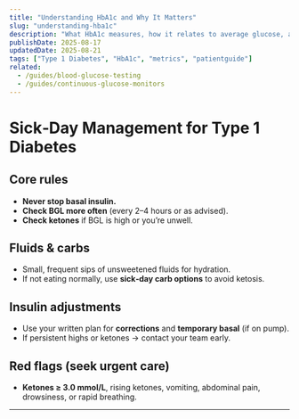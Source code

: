 ```yaml
---
title: "Understanding HbA1c and Why It Matters"
slug: "understanding-hba1c"
description: "What HbA1c measures, how it relates to average glucose, and why time-in-range also matters."
publishDate: 2025-08-17
updatedDate: 2025-08-21
tags: ["Type 1 Diabetes", "HbA1c", "metrics", "patientguide"]
related:
  - /guides/blood-glucose-testing
  - /guides/continuous-glucose-monitors
---
```



# Sick‑Day Management for Type 1 Diabetes

## Core rules
- **Never stop basal insulin.**
- **Check BGL more often** (every 2–4 hours or as advised).
- **Check ketones** if BGL is high or you’re unwell.

## Fluids & carbs
- Small, frequent sips of unsweetened fluids for hydration.
- If not eating normally, use **sick‑day carb options** to avoid ketosis.

## Insulin adjustments
- Use your written plan for **corrections** and **temporary basal** (if on pump).
- If persistent highs or ketones → contact your team early.

## Red flags (seek urgent care)
- **Ketones ≥ 3.0 mmol/L**, rising ketones, vomiting, abdominal pain, drowsiness, or rapid breathing.


---
